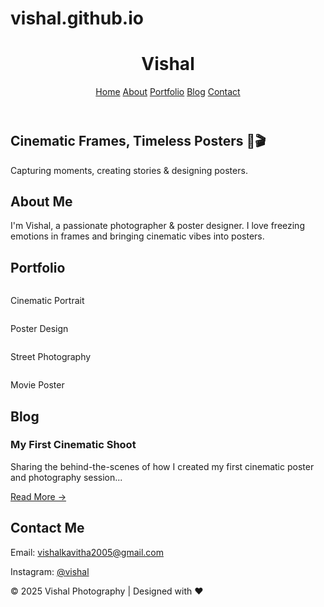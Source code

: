 # vishal.github.io
<!DOCTYPE html>
<html lang="en">
<head>
  <meta charset="UTF-8">
  <meta name="viewport" content="width=device-width, initial-scale=1.0">
  <title>Vishal | Photography & Cinematic Posters</title>
  <link rel="stylesheet" href="style.css">
</head>
<body>
  <!-- Header -->
  <header>
    <h1>Vishal</h1>
    <nav>
      <a href="#home">Home</a>
      <a href="#about">About</a>
      <a href="#portfolio">Portfolio</a>
      <a href="#blog">Blog</a>
      <a href="#contact">Contact</a>
    </nav>
  </header>

  <!-- Hero Section -->
  <section id="home" class="hero">
    <h2>Cinematic Frames, Timeless Posters 📸🎬</h2>
    <p>Capturing moments, creating stories & designing posters.</p>
  </section>

  <!-- About -->
  <section id="about">
    <h2>About Me</h2>
    <p>I'm Vishal, a passionate photographer & poster designer. I love freezing emotions in frames and bringing cinematic vibes into posters.</p>
  </section>

  <!-- Portfolio -->
  <section id="portfolio">
    <h2>Portfolio</h2>
    <div class="grid">
      <div class="card"><img src="photo1.jpg" alt=""><p>Cinematic Portrait</p></div>
      <div class="card"><img src="poster1.jpg" alt=""><p>Poster Design</p></div>
      <div class="card"><img src="photo2.jpg" alt=""><p>Street Photography</p></div>
      <div class="card"><img src="poster2.jpg" alt=""><p>Movie Poster</p></div>
    </div>
  </section>

  <!-- Blog -->
  <section id="blog">
    <h2>Blog</h2>
    <article>
      <h3>My First Cinematic Shoot</h3>
      <p>Sharing the behind-the-scenes of how I created my first cinematic poster and photography session...</p>
      <a href="#">Read More →</a>
    </article>
  </section>

  <!-- Contact -->
  <section id="contact">
    <h2>Contact Me</h2>
    <p>Email: <a href="mailto:vishal@example.com">vishalkavitha2005@gmail.com</a></p>
    <p>Instagram: <a href="#">@vishal</a></p>
  </section>

  <!-- Footer -->
  <footer>
    <p>© 2025 Vishal Photography | Designed with ❤️</p>
  </footer>
</body>
</html>
